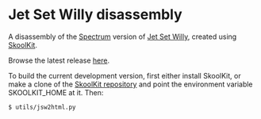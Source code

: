 Jet Set Willy disassembly
=========================

A disassembly of the [Spectrum](http://en.wikipedia.org/wiki/ZX_Spectrum)
version of [Jet Set Willy](http://en.wikipedia.org/wiki/Jet_Set_Willy), created
using [SkoolKit](http://skoolkit.ca/).

Browse the latest release [here](http://skoolkid.github.io/jetsetwilly/).

To build the current development version, first either install SkoolKit, or
make a clone of the [SkoolKit repository](https://github.com/skoolkid/skoolkit)
and point the environment variable SKOOLKIT_HOME at it. Then:

    $ utils/jsw2html.py

